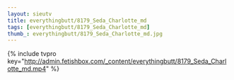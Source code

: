 ```yaml
--- 
layout: sieutv
title: everythingbutt/8179_Seda_Charlotte_md
tags: [everythingbutt/8179_Seda_Charlotte_md]
thumb_: everythingbutt/8179_Seda_Charlotte_md.jpg
---
```

{% include tvpro key="http://admin.fetishbox.com/_content/everythingbutt/8179_Seda_Charlotte_md.mp4" %} 
